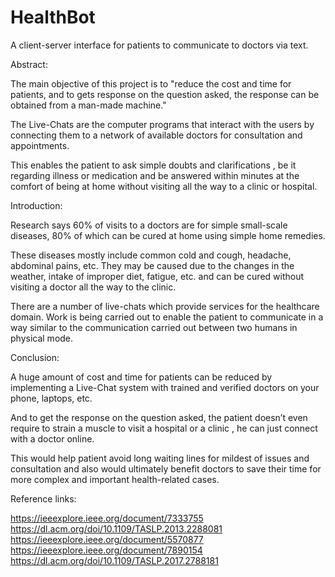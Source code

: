 # HealthBot

A client-server interface for patients to communicate to doctors via text.

Abstract:

The main objective of this project is to "reduce the cost and time for patients, and to gets response on the question asked, the response can be obtained from a man-made machine."

The Live-Chats are the computer programs that interact with the users by connecting them to a network of available doctors for consultation and appointments. 

This enables the patient to ask simple doubts and clarifications , be it regarding illness or medication and be answered within minutes at the comfort of being at home without visiting all the way to a clinic or hospital.

Introduction:

Research says 60% of visits to a doctors are for simple small-scale diseases, 80% of which can be cured at home using simple home remedies.

These diseases mostly include common cold and cough, headache, abdominal pains, etc. They may be caused due to the changes in the weather, intake of improper diet, fatigue, etc. and can be cured without visiting a doctor all the way to the clinic.

There are a number of live-chats which provide services for the healthcare domain. Work is being carried out to enable the patient to communicate in a way similar to the communication carried out between two humans in physical mode. 

Conclusion:

A huge amount of cost and time for patients can be reduced by implementing a Live-Chat system with trained and verified doctors on your phone, laptops, etc. 

And to get the response on the question asked, the patient doesn’t even require to strain a muscle to visit a hospital or a clinic , he can just connect with a doctor online.

This would help patient avoid long waiting lines for mildest of issues and consultation and also would ultimately benefit doctors to save their time for more complex and important health-related cases.

Reference links:

https://ieeexplore.ieee.org/document/7333755
https://dl.acm.org/doi/10.1109/TASLP.2013.2288081
https://ieeexplore.ieee.org/document/5570877
https://ieeexplore.ieee.org/document/7890154
https://dl.acm.org/doi/10.1109/TASLP.2017.2788181

